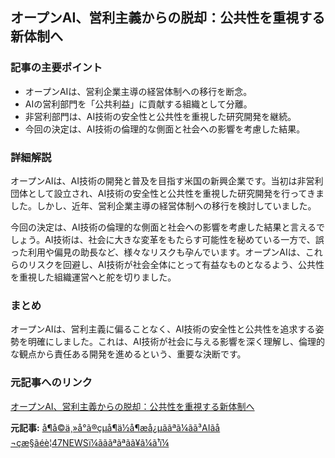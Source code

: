## オープンAI、営利主義からの脱却：公共性を重視する新体制へ

### 記事の主要ポイント

* オープンAIは、営利企業主導の経営体制への移行を断念。
* AIの営利部門を「公共利益」に貢献する組織として分離。
* 非営利部門は、AI技術の安全性と公共性を重視した研究開発を継続。
* 今回の決定は、AI技術の倫理的な側面と社会への影響を考慮した結果。

### 詳細解説

オープンAIは、AI技術の開発と普及を目指す米国の新興企業です。当初は非営利団体として設立され、AI技術の安全性と公共性を重視した研究開発を行ってきました。しかし、近年、営利企業主導の経営体制への移行を検討していました。

今回の決定は、AI技術の倫理的な側面と社会への影響を考慮した結果と言えるでしょう。AI技術は、社会に大きな変革をもたらす可能性を秘めている一方で、誤った利用や偏見の助長など、様々なリスクも孕んでいます。オープンAIは、これらのリスクを回避し、AI技術が社会全体にとって有益なものとなるよう、公共性を重視した組織運営へと舵を切りました。

### まとめ

オープンAIは、営利主義に偏ることなく、AI技術の安全性と公共性を追求する姿勢を明確にしました。これは、AI技術が社会に与える影響を深く理解し、倫理的な観点から責任ある開発を進めるという、重要な決断です。

### 元記事へのリンク

[オープンAI、営利主義からの脱却：公共性を重視する新体制へ](https://www.47news.jp/news/9341854.html)


**元記事:** [å¶å©ä¸»å°ã®çµå¶ä½å¶æ­å¿µããªã¼ãã³AIãå¬çæ§ãéè¦47NEWSï¼ãããªãªãã¥ã¼ã¹ï¼](https://www.47news.jp/12541467.html)